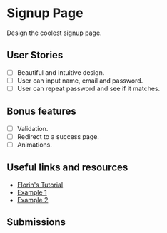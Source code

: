 # Signup Page

Design the coolest signup page. 

## User Stories

-   [ ] Beautiful and intuitive design.
-   [ ] User can input name, email and password.
-   [ ] User can repeat password and see if it matches.

## Bonus features

-   [ ] Validation.
-   [ ] Redirect to a success page.
-   [ ] Animations.

## Useful links and resources

-   [Florin's Tutorial](https://www.youtube.com/watch?v=rsd4FNGTRBw)
-   [Example 1](https://codepen.io/joshsorosky/pen/gaaBoB)
-   [Example 2](https://codepen.io/ehermanson/pen/KwKWEv)

## Submissions